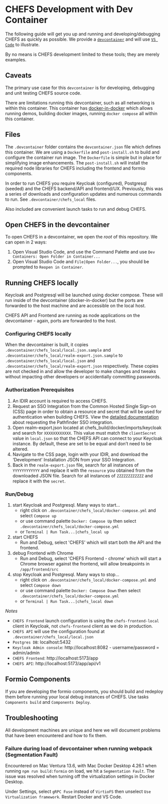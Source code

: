 # CHEFS Development with Dev Container
The following guide will get you up and running and developing/debugging CHEFS as quickly as possible. 
We provide a [`devcontainer`](https://containers.dev) and will use [`VS Code`](https://code.visualstudio.com) to illustrate.

By no means is CHEFS development limited to these tools; they are merely examples.  

## Caveats

The primary use case for this `devcontainer` is for developing, debugging and unit testing CHEFS source code.

There are limitations running this devcontainer, such as all networking is within this container. This container has [docker-in-docker](https://github.com/microsoft/vscode-dev-containers/blob/main/script-library/docs/docker-in-docker.md) which allows running demos, building docker images, running `docker compose` all within this container.

## Files
The `.devcontainer` folder contains the `devcontainer.json` file which defines this container. We are using a `Dockerfile` and `post-install.sh` to build and configure the container run image. The `Dockerfile` is simple but in place for simplifying image enhancements. The `post-install.sh` will install the required node libraries for CHEFS including the frontend and formio components.

In order to run CHEFS you require Keycloak (configured), Postgresql (seeded) and the CHEFS backend/API and frontend/UX. Previously, this was a series of downloads and configuration updates and numerous commands to run. See `.devcontainer/chefs_local` files.

Also included are convenient launch tasks to run and debug CHEFS.

## Open CHEFS in the devcontainer

To open CHEFS in a devcontainer, we open the *root* of this repository. We can open in 2 ways:

1. Open Visual Studio Code, and use the Command Palette and use `Dev Containers: Open Folder in Container...`
2. Open Visual Studio Code and `File|Open Folder...`, you should be prompted to `Reopen in Container`.


## Running CHEFS locally
Keycloak and Postgresql will be launched using docker compose. These will run inside of the devcontainer (docker-in-docker) but the ports are forwarded to the host machine and are accessible on the local host.

CHEFS API and Frontend are running as node applications on the devcontainer - again, ports are forwarded to the host.

### Configuring CHEFS locally
When the devcontainer is built, it copies `.devcontainer/chefs_local/local.json.sample` and `.devcontainer/chefs_local/realm-export.json.sample` to `.devcontainer/chefs_local/local.json` and `.devcontainer/chefs_local/realm-export.json` respectively. These copies are not checked in and allow the developer to make changes and tweaks without impacting other developers or accidentially committing passwords. 

### Authorization Prerequisites
1.  An IDIR account is required to access CHEFS. 
2.  Request an SSO Integration from the Common Hosted Single Sign-on (CSS) page in order to obtain a resource and secret that will be used for authentication when building CHEFS. View the [detailed documentation](https://bcdevex.atlassian.net/wiki/spaces/CCP/pages/961675282) about requesting the Pathfinder SSO integration. 
3.  Open realm-export.json  located at chefs_build/docker/imports/keycloak and search for `XXXXXXXXXXXX`. This value must match the `clientSecret` value in `local.json`  so that the CHEFS API can connect to your Keycloak instance. By default, these are set to be equal and don’t need to be altered.
4.  Navigate to the CSS page, login with your IDIR, and download the ‘Development’ Installation JSON from your SSO Integration. 
5.  Back in the `realm-export.json` file, search for all instances of `YYYYYYYYYYYY` and replace it with the `resource` you obtained from the downloaded JSON file. Search for all instances of `ZZZZZZZZZZZZ` and replace it with the `secret`. 

### Run/Debug
1. start Keycloak and Postgresql. Many ways to start... 
    - right click on `.devcontainer/chefs_local/docker-compose.yml` and select `Compose up`
    - or use command palette `Docker: Compose Up` then select `.devcontainer/chefs_local/docker-compose.yml`
    - or `Terminal | Run Task...|chefs_local up`
2. start CHEFS
    - Run and Debug, select 'CHEFS' which will start both the API and the frontend.
3. debug Frontend with Chrome
    - Run and Debug, select 'CHEFS Frontend - chrome' which will start a Chrome browser against the frontend, will allow breakpoints in `/app/frontend/src`
4. stop Keycloak and Postgresql. Many ways to stop... 
    - right click on `.devcontainer/chefs_local/docker-compose.yml` and select `Compose down`
    - or use command palette `Docker: Compose Down` then select `.devcontainer/chefs_local/docker-compose.yml`
    - or `Terminal | Run Task...|chefs_local down`

*Notes*
- `CHEFS Frontend` launch configuration is using the `chefs-frontend-local` client in Keycloak, not `chefs-frontend` client as we do in production.
- `CHEFS API` will use the configuration found at `.devcontainer/chefs_local/local.json`
- `Postgres DB`: localhost:5432
- `Keycloak Admin console`: http://localhost:8082 - username/password = admin/admin
- `CHEFS Frontend`: http://localhost:5173/app
- `CHEFS API`: http://localhost:5173/app/api/v1

## Formio Components
If you are developing the formio components, you should build and redeploy them before running your local debug instances of CHEFS. Use tasks `Components build` and `Components Deploy`.

## Troubleshooting
All development machines are unique and here we will document problems that have been encountered and how to fix them.

### Failure during load of devcontainer when running webpack (Segmentation Fault)
Encountered on Mac Ventura 13.6, with Mac Docker Desktop 4.26.1 when running `npm run build:formio` on load, we hit a `Segmentation Fault`. The issue was resolved when turning off the virtualization settings in Docker Desktop.

Under Settings, select `gRPC Fuse` instead of `VirtioFS` then unselect `Use Virtualization framework`. Restart Docker and VS Code.